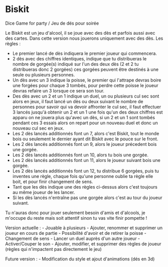 # Biskit
Dice Game for party / Jeu de dés pour soirée

Le Biskit est un jeu d'alcool, il se joue avec des dès et parfois aussi avec des cartes.
Dans cette version nous jouerons uniquement avec des dès.
Les règles : 
  - Le premier lancé de dès indiquera le premier joueur qui commencera.
  - 2 dès avec des chiffres identiques, indique que tu distribueras le nombre de gorgée(s) indiqué sur l'un des deux dès (2 et 2 tu distribueras donc 2 gorgées) 
    ces gorgées peuvent être destinés à une seule ou plusieurs personnes.
  - Un dès avec un 3 indique la poisse, le premier qui l'attrape devras boire une forgées pour chaque 3 tombés, pour perdre cette poisse le joueur devras refaire 
    un 3 lorsque ce sera son tour.
  - Des dès avec un 2 et un 1 indique un duel, un ou plusieurs cul sec sont alors en jeux, il faut lancé un dès ou deux suivant le nombre de personnes pour savoir 
    qui va devoir affronter le cul sec, il faut effectuer 3 lancés jusqu'à obtenir un 2 et un 1 une fois qu'un des deux chiffres est apparu on ne jouera plus qu'avec 
    un dès, si un 2 et un 1 sont tombés pendant ces 3 essais alors on repart pour un nouveau duel et donc un nouveau cul sec en jeux.
  - Les 2 dès lancés additionnés font un 7, alors c'est Biskit, tout le monde bois ou seulement le dernier ayant dit Biskit avec le pouce sur le front.
  - Les 2 dès lancés additionnés font un 9, alors le joueur précedent bois une gorgée.
  - Les 2 dès lancés additionnés font un 10, alors tu bois une gorgée.
  - Les 2 dès lancés additionnés font un 11, alors le joueur suivant bois une gorgée.
  - Les 2 dès lancés additionnés font un 12, tu distribue 6 gorgées, puis tu inventes une règle, chaque fois qu'une personne oublie ta règle elle boit, et pour finir 
    changement de sens.
  - Tant que les dès indique une des règles ci-dessus alors c'est toujours au même joueur de les lancer.
  - Si les dès lancés n'entraîne pas une gorgée alors c'est au tour du joueur suivant.
  
Tu n'auras donc pour jouer seulement besoin d'amis et d'alcools, je m'occupe du reste mais soit attentif sinon tu vas vite finir pompette !

Version actuelle : 
    - Jouable à plusieurs
    - Ajouter, renommer et supprimer un joueur en cours de partie
    - Possibilité d'avoir et de retirer la poisse
    - Changement de sens
    - Lancer un duel auprès d'un autre joueur
    - Activer/Couper le son
    - Ajouter, modifier, et supprimer des règles de joueur (règles qui n'impactent pas directement le jeu)
    
Future version :
    - Modification du style et ajout d'animations (dés en 3d)
